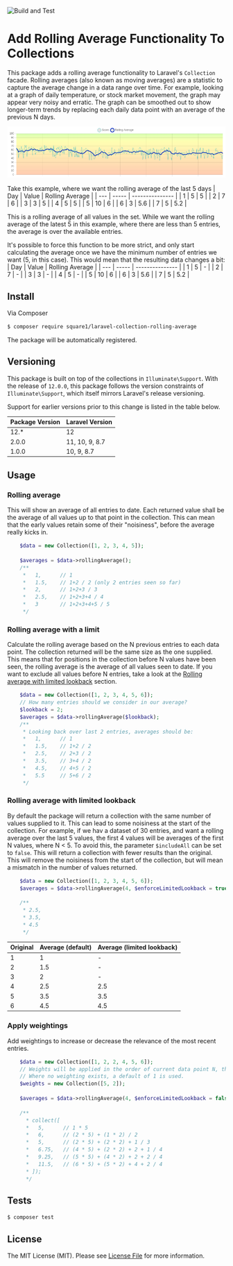 ![Build and Test](https://github.com/square1-io/laravel-collection-rolling-average/actions/workflows/laravel.yml/badge.svg)

# Add Rolling Average Functionality To Collections

This package adds a rolling average functionality to Laravel's `Collection` facade. Rolling averages (also known as moving averages) are a statistic to capture the average change in a data range over time. For example, looking at a graph of daily temperature, or stock market movement, the graph may appear very noisy and erratic. The graph can be smoothed out to show longer-term trends by replacing each daily data point with an average of the previous N days.

![Rolling Average graph](https://github.com/square1-io/laravel-collection-rolling-average/blob/main/average-graph.png?raw=true)

Take this example, where we want the rolling average of the last 5 days
| Day | Value | Rolling Average |
| --- | ----- | --------------- |
| 1 | 5 | 5 |
| 2 | 7 | 6 |
| 3 | 3 | 5 |
| 4 | 5 | 5 |
| 5 | 10 | 6 |
| 6 | 3 | 5.6 |
| 7 | 5 | 5.2 |

This is a rolling average of all values in the set. While we want the rolling average of the latest 5 in this example, where there are less than 5 entries, the average is over the available entries.

It's possible to force this function to be more strict, and only start calculating the average once we have the minimum number of entries we want (5, in this case). This would mean that the resulting data changes a bit:
| Day | Value | Rolling Average |
| --- | ----- | --------------- |
| 1 | 5 | - |
| 2 | 7 | - |
| 3 | 3 | - |
| 4 | 5 | - |
| 5 | 10 | 6 |
| 6 | 3 | 5.6 |
| 7 | 5 | 5.2 |



## Install

Via Composer

``` bash
$ composer require square1/laravel-collection-rolling-average
```

The package will be automatically registered.


## Versioning
This package is built on top of the collections in `Illuminate\Support`. With the release of `12.0.0`, this package follows the version constraints of `Illuminate\Support`, which itself mirrors Laravel's release versioning.

Support for earlier versions prior to this change is listed in the table below.

| Package Version | Laravel Version |
|-----------------|-----------------|
| 12.* | 12 |
| 2.0.0 | 11, 10, 9, 8.7 |
| 1.0.0 | 10, 9, 8.7 |


## Usage

### Rolling average
This will show an average of all entries to date. Each returned value shall be the average of all values up to that point in the collection. This can mean that the early values retain some of their "noisiness", before the average really kicks in.

```php
    $data = new Collection([1, 2, 3, 4, 5]);

    $averages = $data->rollingAverage();
    /**
     *   1,      // 1
     *   1.5,    // 1+2 / 2 (only 2 entries seen so far)
     *   2,      // 1+2+3 / 3
     *   2.5,    // 1+2+3+4 / 4
     *   3       // 1+2+3+4+5 / 5
     */
```


### Rolling average with a limit
Calculate the rolling average based on the N previous entries to each data point.
The collection returned will be the same size as the one supplied. This means that for positions in the collection before N values have been seen, the rolling average is the average of all values seen to date. If you want to exclude all values before N entries, take a look at the [Rolling average with limited lookback](#rolling-average-with-limited-lookback) section.

```php
    $data = new Collection([1, 2, 3, 4, 5, 6]);
    // How many entries should we consider in our average?
    $lookback = 2;
    $averages = $data->rollingAverage($lookback);
    /**
     * Looking back over last 2 entries, averages should be:
     *   1,      // 1
     *   1.5,    // 1+2 / 2
     *   2.5,    // 2+3 / 2
     *   3.5,    // 3+4 / 2
     *   4.5,    // 4+5 / 2
     *   5.5     // 5+6 / 2
     */
```

### Rolling average with limited lookback
By default the package will return a collection with the same number of values supplied to it. This can lead to some noisiness at the start of the collection. For example, if we hav a dataset of 30 entries, and want a rolling average over the last 5 values, the first 4 values will be averages of the first N values, where N < 5. To avoid this, the parameter `$includeAll` can be set to `false`. This will return a collection with fewer results than the original. This will remove the noisiness from the start of the collection, but will mean a mismatch in the number of values returned.

``` php
    $data = new Collection([1, 2, 3, 4, 5, 6]);
    $averages = $data->rollingAverage(4, $enforceLimitedLookback = true);

    /**
     * 2.5,
     * 3.5,
     * 4.5
     */
```

| Original | Average (default) | Average (limited lookback) |
| -------- | ------------------ | ------------------------- |
| 1 | 1 | - |
| 2 | 1.5 | - |
| 3 | 2 | - |
| 4 | 2.5 | 2.5 |
| 5 | 3.5 | 3.5 |
| 6 | 4.5 | 4.5 |



### Apply weightings
Add weightings to increase or decrease the relevance of the most recent entries.

``` php
    $data = new Collection([1, 2, 2, 4, 5, 6]);
    // Weights will be applied in the order of current data point N, then N-1, and so on.
    // Where no weighting exists, a default of 1 is used.
    $weights = new Collection([5, 2]);

    $averages = $data->rollingAverage(4, $enforceLimitedLookback = false, $weights);

    /**
      * collect([
      *   5,      // 1 * 5
      *   6,      // (2 * 5) + (1 * 2) / 2
      *   5,      // (2 * 5) + (2 * 2) + 1 / 3
      *   6.75,   // (4 * 5) + (2 * 2) + 2 + 1 / 4
      *   9.25,   // (5 * 5) + (4 * 2) + 2 + 2 / 4
      *   11.5,   // (6 * 5) + (5 * 2) + 4 + 2 / 4
      * ]);
      */
```


## Tests
```bash
$ composer test
```

## License

The MIT License (MIT). Please see [License File](License.md) for more information.
